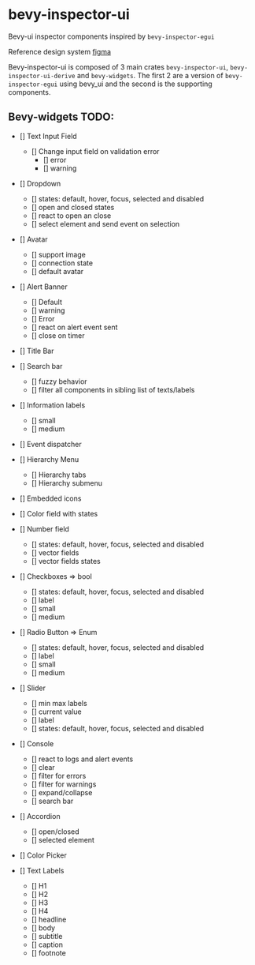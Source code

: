 # bevy-inspector-ui

Bevy-ui inspector components inspired by `bevy-inspector-egui`

Reference design system [figma](https://www.figma.com/design/jLdiumully7s5wbCt5rcMb/Space-Editor?node-id=0-1&node-type=canvas&t=gojAPu20NbhH2vI9-0)

Bevy-inspector-ui is composed of 3 main crates `bevy-inspector-ui`, `bevy-inspector-ui-derive` and `bevy-widgets`. The first 2 are a version of `bevy-inspector-egui` using bevy_ui and the second is the supporting components.

## Bevy-widgets TODO:

- [] Text Input Field
    - [] Change input field on validation error
        - [] error
        - [] warning
- [] Dropdown
    - [] states: default, hover, focus, selected and disabled
    - [] open and closed states
    - [] react to open an close
    - [] select element and send event on selection
- [] Avatar
    - [] support image
    - [] connection state
    - [] default avatar
- [] Alert Banner
    - [] Default
    - [] warning
    - [] Error
    - [] react on alert event sent
    - [] close on timer
- [] Title Bar
- [] Search bar
    - [] fuzzy behavior
    - [] filter all components in sibling list of texts/labels
- [] Information labels
    - [] small
    - [] medium
- [] Event dispatcher

- [] Hierarchy Menu
    - [] Hierarchy tabs
    - [] Hierarchy submenu
- [] Embedded icons
- [] Color field with states
- [] Number field
    - [] states: default, hover, focus, selected and disabled
    - [] vector fields
    - [] vector fields states
- [] Checkboxes => bool
    - [] states: default, hover, focus, selected and disabled
    - [] label
    - [] small
    - [] medium
- [] Radio Button => Enum
    - [] states: default, hover, focus, selected and disabled
    - [] label
    - [] small
    - [] medium
- [] Slider
    - [] min max labels
    - [] current value
    - [] label
    - [] states: default, hover, focus, selected and disabled
- [] Console
    - [] react to logs and alert events
    - [] clear
    - [] filter for errors
    - [] filter for warnings
    - [] expand/collapse
    - [] search bar
- [] Accordion
    - [] open/closed
    - [] selected element
- [] Color Picker
- [] Text Labels
    - [] H1
    - [] H2
    - [] H3
    - [] H4
    - [] headline
    - [] body
    - [] subtitle
    - [] caption
    - [] footnote
